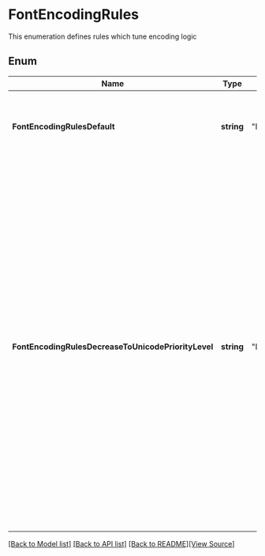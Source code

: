 # FontEncodingRules
This enumeration defines rules which tune encoding logic

## Enum
Name | Type | Value | Description
------------ | ------------- | ------------- | -------------
**FontEncodingRulesDefault** | **string** | "Default" | Leave encoding logic "as is" - in accordance with PDF specification
**FontEncodingRulesDecreaseToUnicodePriorityLevel** | **string** | "DecreaseToUnicodePriorityLevel" | ToUnicode is a special mechanism which helps to decode input codes to unicode symbols. According to specification it must be used first of all mechanisms to get unicode symbols for specific input code. But some documents has non-standard fonts and to convert these documents correctly it may be necessary to decrease ToUnicode priority and use another mechanisms to decode input codes.

[[Back to Model list]](../README.md#documentation-for-models) [[Back to API list]](../README.md#documentation-for-api-endpoints) [[Back to README]](../README.md)[[View Source]](../font_encoding_rules.go)


